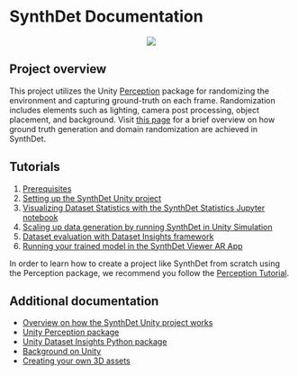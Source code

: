 # SynthDet Documentation
<p align="center">
<img src="images/Synthetic Data pipeline-Perception Workflow.png"/>
</p>

## Project overview
This project utilizes the Unity [Perception](https://github.com/Unity-Technologies/com.unity.perception) package for randomizing the environment and capturing ground-truth on each frame. Randomization includes elements such as lighting, camera post processing, object placement, and background. Visit [this page](UnityProjectOverview.md) for a brief overview on how ground truth generation and domain randomization are achieved in SynthDet.

## Tutorials
1. [Prerequisites](Prerequisites.md)
2. [Setting up the SynthDet Unity project](GettingStartedSynthDet.md)
3. [Visualizing Dataset Statistics with the SynthDet Statistics Jupyter notebook](NotebookInstructions.md)
4. [Scaling up data generation by running SynthDet in Unity Simulation](RunningSynthDetCloud.md)
5. [Dataset evaluation with Dataset Insights framework](https://datasetinsights.readthedocs.io/en/0.2.5/Evaluation_Tutorial.html)
6. [Running your trained model in the SynthDet Viewer AR App](https://github.com/Unity-Technologies/perception-synthdet-demo-app)

In order to learn how to create a project like SynthDet from scratch using the Perception package, we recommend you follow the [Perception Tutorial](https://github.com/Unity-Technologies/com.unity.perception/blob/master/com.unity.perception/Documentation~/Tutorial/TUTORIAL.md).

## Additional documentation
* [Overview on how the SynthDet Unity project works](UnityProjectOverview.md)
* [Unity Perception package](https://github.com/Unity-Technologies/com.unity.perception)
* [Unity Dataset Insights Python package](https://github.com/Unity-Technologies/datasetinsights)
* [Background on Unity](BackgroundUnity.md)
* [Creating your own 3D assets](CreatingAssets.md)
